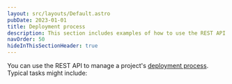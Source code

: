 ```yaml
---
layout: src/layouts/Default.astro
pubDate: 2023-01-01
title: Deployment process
description: This section includes examples of how to use the REST API to manage a project's deployment process in Octopus.
navOrder: 50
hideInThisSectionHeader: true
---
```


You can use the REST API to manage a project's [deployment process](/docs/projects/deployment-process/index.md). Typical tasks might include:

